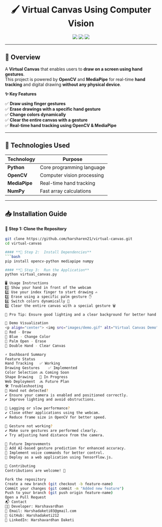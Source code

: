 <h1 align="center"> 🖌️ Virtual Canvas Using Computer Vision </h1>


<p align="center">
  <img src="https://img.shields.io/badge/Python-3.8%2B-blue" />
  <img src="https://img.shields.io/badge/OpenCV-4.x-orange" />
  <img src="https://img.shields.io/badge/MediaPipe-Enabled-green" />
 
</p>

---

## 🎨 Overview

A **Virtual Canvas** that enables users to **draw on a screen using hand gestures**.  
This project is powered by **OpenCV** and **MediaPipe** for real-time **hand tracking** and digital drawing **without any physical device**.  

**✨ Key Features**

✅ **Draw using finger gestures**  
✅ **Erase drawings with a specific hand gesture**  
✅ **Change colors dynamically**  
✅ **Clear the entire canvas with a gesture**  
✅ **Real-time hand tracking using OpenCV & MediaPipe**  

---

## 🚀 Technologies Used

| Technology  | Purpose |
|-------------|---------|
| **Python** | Core programming language |
| **OpenCV** | Computer vision processing |
| **MediaPipe** | Real-time hand tracking |
| **NumPy** | Fast array calculations |

---

## 📥 Installation Guide

#### **🔹 Step 1: Clone the Repository**
```bash
git clone https://github.com/harsharen21/virtual-canvas.git
cd virtual-canvas

#### **🔹 Step 2:  Install Dependencies**
```bash
pip install opencv-python mediapipe numpy

#### **🔹 Step 3:  Run the Application**
python virtual_canvas.py

🖥️ Usage Instructions
1️⃣ Show your hand in front of the webcam
2️⃣ Use your index finger to start drawing ✍
3️⃣ Erase using a specific palm gesture ✋
4️⃣ Switch colors dynamically 🎨
5️⃣ Clear the entire canvas with a special gesture 🗑️

📌 Pro Tip: Ensure good lighting and a clear background for better hand detection.

🎥 Demo Visualization
<p align="center"> <img src="images/demo.gif" alt="Virtual Canvas Demo" width="70%"> </p>
🔹 Red - Draw
🔹 Blue - Change Color
🔹 Palm Open - Erase
🔹 Double Hand - Clear Canvas

⚡ Dashboard Summary
Feature	Status
Hand Tracking	✅ Working
Drawing Gestures	✅ Implemented
Color Selection	🔜 Coming Soon
Shape Drawing	🚧 In Progress
Web Deployment	🔜 Future Plan
🛠️ Troubleshooting
🛑 Hand not detected?
✔ Ensure your camera is enabled and positioned correctly.
✔ Improve lighting and avoid obstructions.

🛑 Lagging or slow performance?
✔ Close other applications using the webcam.
✔ Reduce frame size in OpenCV for better speed.

🛑 Gesture not working?
✔ Make sure gestures are performed clearly.
✔ Try adjusting hand distance from the camera.

🌟 Future Improvements
🚀 Add AI-based gesture prediction for enhanced accuracy.
🚀 Implement voice commands for better control.
🚀 Deploy as a web application using TensorFlow.js.

🤝 Contributing
Contributions are welcome! 🚀

Fork the repository
Create a new branch (git checkout -b feature-name)
Commit your changes (git commit -m "Added new feature")
Push to your branch (git push origin feature-name)
Open a Pull Request
📬 Contact
👨‍💻 Developer: Harshavardhan
📧 Email: Harshadaketi03@gmail.com
🔗 GitHub: Harshadaketi212
🔗 LinkedIn: Harshavardhan Daketi





